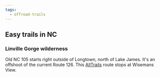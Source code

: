 ```yaml
---
tags:
  - offroad-trails
---
```

## Easy trails in NC

### Linville Gorge wilderness

Old NC 105 starts right outside of Longtown, north of Lake James. It's an offshoot of the current Route 126.
This [AllTrails](https://www.alltrails.com/explore/map/linville-gorge-4x4-03c6b06) route stops at Wisemans View.

